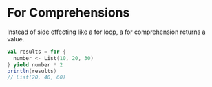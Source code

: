 For Comprehensions
==================

Instead of side effecting like a for loop, a for comprehension returns a value.

```scala
val results = for {
  number <- List(10, 20, 30)
} yield number * 2
println(results)
// List(20, 40, 60)
```
